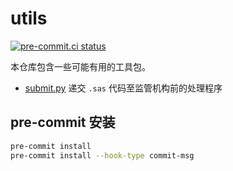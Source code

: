 # utils

[![pre-commit.ci status](https://results.pre-commit.ci/badge/github/smjc-org/utils/main.svg)](https://results.pre-commit.ci/latest/github/smjc-org/utils/main)

本仓库包含一些可能有用的工具包。

- [submit.py](python/submit/README.md) 递交 `.sas` 代码至监管机构前的处理程序

## pre-commit 安装

```bash
pre-commit install
pre-commit install --hook-type commit-msg
```
